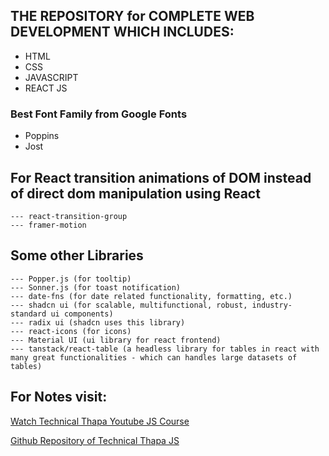## THE REPOSITORY for COMPLETE WEB DEVELOPMENT WHICH INCLUDES:

- HTML
- CSS
- JAVASCRIPT
- REACT JS

### Best Font Family from Google Fonts

- Poppins
- Jost

## For React transition animations of DOM instead of direct dom manipulation using React

    --- react-transition-group
    --- framer-motion

## Some other Libraries

    --- Popper.js (for tooltip)
    --- Sonner.js (for toast notification)
    --- date-fns (for date related functionality, formatting, etc.)
    --- shadcn ui (for scalable, multifunctional, robust, industry-standard ui components)
    --- radix ui (shadcn uses this library)
    --- react-icons (for icons)
    --- Material UI (ui library for react frontend)
    --- tanstack/react-table (a headless library for tables in react with many great functionalities - which can handles large datasets of tables)

## For Notes visit:

[Watch Technical Thapa Youtube JS Course](https://youtu.be/13gLB6hDHR8?si=COjUyKBW39mOe33w)

[Github Repository of Technical Thapa JS](https://github.com/thapatechnical/WorldBestJSCourse)
